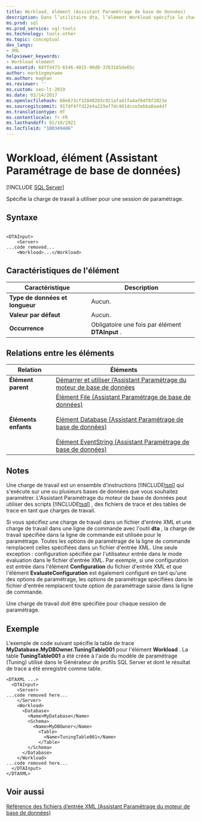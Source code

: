 ```yaml
---
title: Workload, élément (Assistant Paramétrage de base de données)
description: Dans l’utilitaire dta, l’élément Workload spécifie la charge de travail à utiliser pour une session de paramétrage. Cet article décrit cet élément.
ms.prod: sql
ms.prod_service: sql-tools
ms.technology: tools-other
ms.topic: conceptual
dev_langs:
- XML
helpviewer_keywords:
- Workload element
ms.assetid: 68ffd473-6546-4015-98d0-3763165de65c
author: markingmyname
ms.author: maghan
ms.reviewer: ''
ms.custom: seo-lt-2019
ms.date: 03/14/2017
ms.openlocfilehash: 60e673cf32849203c921afa41fa4af6df8f2023e
ms.sourcegitcommit: 917df4ffd22e4a229af7dc481dcce3ebba0aa4d7
ms.translationtype: HT
ms.contentlocale: fr-FR
ms.lasthandoff: 02/10/2021
ms.locfileid: "100349486"
---
```

# <a name="workload-element-dta"></a>Workload, élément (Assistant Paramétrage de base de données)

 [!INCLUDE [SQL Server](../../includes/applies-to-version/sqlserver.md)]

Spécifie la charge de travail à utiliser pour une session de paramétrage.  
  
## <a name="syntax"></a>Syntaxe  
  
```  
  
<DTAInput>  
    <Server>  
...code removed...  
    <Workload>...</Workload>  
```  
  
## <a name="element-characteristics"></a>Caractéristiques de l'élément  
  
|Caractéristique|Description|  
|--------------------|-----------------|  
|**Type de données et longueur**|Aucun.|  
|**Valeur par défaut**|Aucun.|  
|**Occurrence**|Obligatoire une fois par élément **DTAInput** .|  
  
## <a name="element-relationships"></a>Relations entre les éléments  
  
|Relation|Éléments|  
|------------------|--------------|  
|**Élément parent**|[Démarrer et utiliser l’Assistant Paramétrage du moteur de base de données](../../relational-databases/performance/start-and-use-the-database-engine-tuning-advisor.md)|  
|**Éléments enfants**|[Élément File &#40;Assistant Paramétrage de base de données&#41;](../../tools/dta/file-element-dta.md)<br /><br /> [Élément Database &#40;Assistant Paramétrage de base de données&#41;](../../tools/dta/database-element-for-workload-dta.md)<br /><br /> [Élément EventString &#40;Assistant Paramétrage de base de données&#41;](../../tools/dta/eventstring-element-dta.md)|  
  
## <a name="remarks"></a>Notes  
 Une charge de travail est un ensemble d'instructions [!INCLUDE[tsql](../../includes/tsql-md.md)] qui s'exécute sur une ou plusieurs bases de données que vous souhaitez paramétrer. L'Assistant Paramétrage du moteur de base de données peut utiliser des scripts [!INCLUDE[tsql](../../includes/tsql-md.md)] , des fichiers de trace et des tables de trace en tant que charges de travail.  
  
 Si vous spécifiez une charge de travail dans un fichier d'entrée XML et une charge de travail dans une ligne de commande avec l'outil **dta** , la charge de travail spécifiée dans la ligne de commande est utilisée pour le paramétrage. Toutes les options de paramétrage de la ligne de commande remplacent celles spécifiées dans un fichier d'entrée XML. Une seule exception : configuration spécifiée par l'utilisateur entrée dans le mode évaluation dans le fichier d'entrée XML. Par exemple, si une configuration est entrée dans l'élément **Configuration** du fichier d'entrée XML et que l'élément **EvaluateConfiguration** est également configuré en tant qu'une des options de paramétrage, les options de paramétrage spécifiées dans le fichier d'entrée remplacent toute option de paramétrage saisie dans la ligne de commande.  
  
 Une charge de travail doit être spécifiée pour chaque session de paramétrage.  
  
## <a name="example"></a>Exemple  
 L'exemple de code suivant spécifie la table de trace **MyDatabase.MyDBOwner.TuningTable001** pour l'élément **Workload** . La table **TuningTable001** a été créée à l'aide du modèle de paramétrage (Tuning) utilisé dans le Générateur de profils SQL Server et dont le résultat de trace a été enregistré comme table.  
  
```  
<DTAXML ...>  
  <DTAInput>  
    <Server>  
...code removed here...  
    </Server>  
    <Workload>  
      <Database>  
        <Name>MyDatabase</Name>  
        <Schema>  
          <Name>MyDBOwner</Name>  
            <Table>  
              <Name>TuningTable001</Name>  
            </Table>  
        </Schema>  
      </Database>  
    </Workload>  
...code removed here...  
  </DTAInput>  
</DTAXML>  
```  
  
## <a name="see-also"></a>Voir aussi  
 [Référence des fichiers d’entrée XML &#40;Assistant Paramétrage du moteur de base de données&#41;](../../tools/dta/xml-input-file-reference-database-engine-tuning-advisor.md)  
  
  
